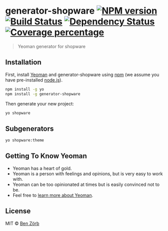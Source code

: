# generator-shopware [![NPM version][npm-image]][npm-url] [![Build Status][travis-image]][travis-url] [![Dependency Status][daviddm-image]][daviddm-url] [![Coverage percentage][coveralls-image]][coveralls-url]
> Yeoman generator for shopware 

## Installation

First, install [Yeoman](http://yeoman.io) and generator-shopware using [npm](https://www.npmjs.com/) (we assume you have pre-installed [node.js](https://nodejs.org/)).

```bash
npm install -g yo
npm install -g generator-shopware
```

Then generate your new project:

```bash
yo shopware
```

## Subgenerators
```bash
yo shopware:theme
```

## Getting To Know Yeoman

 * Yeoman has a heart of gold.
 * Yeoman is a person with feelings and opinions, but is very easy to work with.
 * Yeoman can be too opinionated at times but is easily convinced not to be.
 * Feel free to [learn more about Yeoman](http://yeoman.io/).

## License

MIT © [Ben Zörb](https://www.sommerlaune.com/)


[npm-image]: https://badge.fury.io/js/generator-shopware.svg
[npm-url]: https://npmjs.org/package/generator-shopware
[travis-image]: https://travis-ci.org/bezoerb/generator-shopware.svg?branch=master
[travis-url]: https://travis-ci.org/bezoerb/generator-shopware
[daviddm-image]: https://david-dm.org/bezoerb/generator-shopware.svg?theme=shields.io
[daviddm-url]: https://david-dm.org/bezoerb/generator-shopware
[coveralls-image]: https://coveralls.io/repos/bezoerb/generator-shopware/badge.svg
[coveralls-url]: https://coveralls.io/r/bezoerb/generator-shopware
